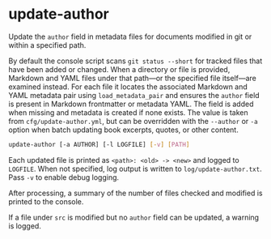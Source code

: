 # update-author

Update the `author` field in metadata files for documents modified in git or
within a specified path.

By default the console script scans `git status --short` for tracked files that
have been added or changed. When a directory or file is provided, Markdown and
YAML files under that path—or the specified file itself—are examined instead.
For each file it locates the associated Markdown and YAML metadata pair using
`load_metadata_pair` and ensures the `author` field is present in Markdown
frontmatter or metadata YAML. The field is added when missing and metadata is
created if none exists. The value is taken from `cfg/update-author.yml`, but
can be overridden with the `--author` or `-a` option when batch updating book
excerpts, quotes, or other content.

```bash
update-author [-a AUTHOR] [-l LOGFILE] [-v] [PATH]
```

Each updated file is printed as `<path>: <old> -> <new>` and logged to
`LOGFILE`.  When not specified, log output is written to
`log/update-author.txt`. Pass `-v` to enable debug logging.

After processing, a summary of the number of files checked and modified is
printed to the console.

If a file under `src` is modified but no `author` field can be updated, a
warning is logged.

